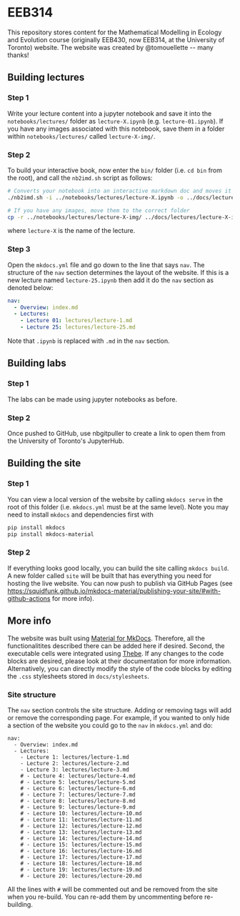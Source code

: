 # EEB314

This repository stores content for the Mathematical Modelling in Ecology and Evolution course (originally EEB430, now EEB314, at the University of Toronto) website. The website was created by @tomouellette -- many thanks!

## Building lectures

### Step 1

Write your lecture content into a jupyter notebook and save it into the `notebooks/lectures/` folder as `lecture-X.ipynb` (e.g. `lecture-01.ipynb`). If you have any images associated with this notebook, save them in a folder within `notebooks/lectures/` called `lecture-X-img/`.

### Step 2

To build your interactive book, now enter the `bin/` folder (i.e. `cd bin` from the root), and call the `nb2imd.sh` script as follows:

```bash
# Converts your notebook into an interactive markdown doc and moves it to correct folder
./nb2imd.sh -i ../notebooks/lectures/lecture-X.ipynb -o ../docs/lectures/

# If you have any images, move them to the correct folder
cp -r ../notebooks/lectures/lecture-X-img/ ../docs/lectures/lecture-X-img/
```

where `lecture-X` is the name of the lecture.

### Step 3

Open the `mkdocs.yml` file and go down to the line that says `nav`. The structure of the `nav` section determines the layout of the website. If this is a new lecture named `lecture-25.ipynb` then add it do the `nav` section as denoted below:

```yaml
nav:
  - Overview: index.md
  - Lectures:
    - Lecture 01: lectures/lecture-1.md
    - Lecture 25: lectures/lecture-25.md
```

Note that `.ipynb` is replaced with `.md` in the `nav` section.

## Building labs

### Step 1

The labs can be made using jupyter notebooks as before. 

### Step 2

Once pushed to GitHub, use nbgitpuller to create a link to open them from the University of Toronto's JupyterHub. 

## Building the site

### Step 1

You can view a local version of the website by calling `mkdocs serve` in the root of this folder (i.e. `mkdocs.yml` must be at the same level). Note you may need to install `mkdocs` and dependencies first with

```bash
pip install mkdocs
pip install mkdocs-material
```

### Step 2

If everything looks good locally, you can build the site calling `mkdocs build`. A new folder called `site` will be built that has everything you need for hosting the live website. You can now push to publish via GitHub Pages (see https://squidfunk.github.io/mkdocs-material/publishing-your-site/#with-github-actions for more info).

## More info

The website was built using [Material for MkDocs](https://squidfunk.github.io/mkdocs-material/). Therefore, all the functionalitites described there can be added here if desired. Second, the executable cells were integrated using [Thebe](https://github.com/executablebooks/thebe). If any changes to the code blocks are desired, please look at their documentation for more information. Alternatively, you can directly modify the style of the code blocks by editing the `.css` stylesheets stored in `docs/stylesheets`.

### Site structure

The `nav` section controls the site structure. Adding or removing tags will add or remove the corresponding page. For example, if you wanted to only hide a section of the website you could go to the `nav` in `mkdocs.yml` and do:

```
nav:
  - Overview: index.md
  - Lectures:
    - Lecture 1: lectures/lecture-1.md
    - Lecture 2: lectures/lecture-2.md
    - Lecture 3: lectures/lecture-3.md
    # - Lecture 4: lectures/lecture-4.md
    # - Lecture 5: lectures/lecture-5.md
    # - Lecture 6: lectures/lecture-6.md
    # - Lecture 7: lectures/lecture-7.md
    # - Lecture 8: lectures/lecture-8.md
    # - Lecture 9: lectures/lecture-9.md
    # - Lecture 10: lectures/lecture-10.md
    # - Lecture 11: lectures/lecture-11.md
    # - Lecture 12: lectures/lecture-12.md
    # - Lecture 13: lectures/lecture-13.md
    # - Lecture 14: lectures/lecture-14.md
    # - Lecture 15: lectures/lecture-15.md
    # - Lecture 16: lectures/lecture-16.md
    # - Lecture 17: lectures/lecture-17.md
    # - Lecture 18: lectures/lecture-18.md
    # - Lecture 19: lectures/lecture-19.md
    # - Lecture 20: lectures/lecture-20.md
```

All the lines with `#` will be commented out and be removed from the site when you re-build. You can re-add them by uncommenting before re-building.
